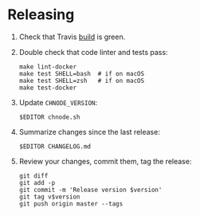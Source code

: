 # Releasing

1. Check that Travis [build][Travis-build] is green.

2. Double check that code linter and tests pass:

    ``` shell
    make lint-docker
    make test SHELL=bash  # if on macOS
    make test SHELL=zsh   # if on macOS
    make test-docker
    ```

3. Update `CHNODE_VERSION`:

    ``` shell
    $EDITOR chnode.sh
    ```

4. Summarize changes since the last release:

    ``` shell
    $EDITOR CHANGELOG.md
    ```

5. Review your changes, commit them, tag the release:

    ``` shell
    git diff
    git add -p
    git commit -m 'Release version $version'
    git tag v$version
    git push origin master --tags
    ```

[Travis-build]: https://travis-ci.org/tkareine/chnode
